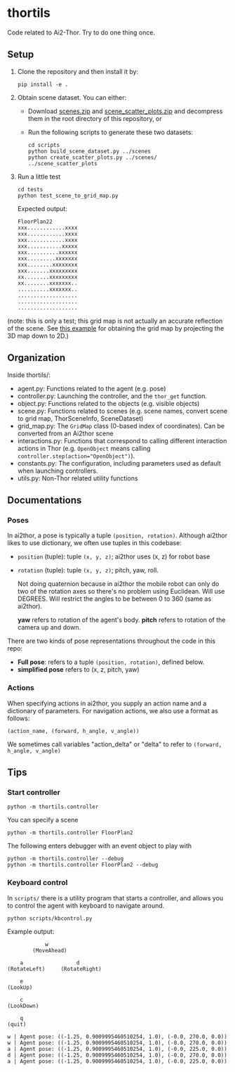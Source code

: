 # thortils
Code related to Ai2-Thor. Try to do one thing once.


## Setup

1. Clone the repository and then install it by:
   ```
   pip install -e .
   ```

2. Obtain scene dataset. You can either:

   - Download [scenes.zip](https://drive.google.com/file/d/1WcIfUusWBfrGeDw-tVQqlcdnQiRKQyE4/view?usp=sharing)
     and [scene_scatter_plots.zip](https://drive.google.com/file/d/1d3PRWkqjH6YaBvw39MFWtmUB722-DYIQ/view?usp=sharing)
     and decompress them in the root directory of this repository, or

   - Run the following scripts to generate these two datasets:
     ```
     cd scripts
     python build_scene_dataset.py ../scenes
     python create_scatter_plots.py ../scenes/ ../scene_scatter_plots
     ```
3. Run a little test

   ```
   cd tests
   python test_scene_to_grid_map.py
   ```
   Expected output:
   ```
   FloorPlan22
   xxx............xxxx
   xxx............xxxx
   xxx............xxxx
   xxx...........xxxxx
   xxx..........xxxxxx
   xxx.........xxxxxxx
   xxx........xxxxxxxx
   xxx.......xxxxxxxxx
   xx........xxxxxxxxx
   xx........xxxxxxx..
   ..........xxxxxxx..
   ...................
   ...................
   ...................
   ```

  (note: this is only a test; this grid map is not actually an accurate reflection of the scene. See [this example](https://github.com/zkytony/thortils/blob/v3.3.4/tests/test_project_object_detection_gridmap.py#L34) for obtaining the grid map by projecting the 3D map down to 2D.)
   

## Organization

Inside thortils/:

* agent.py:  Functions related to the agent (e.g. pose)
* controller.py: Launching the controller, and the `thor_get` function.
* object.py: Functions related to the objects (e.g. visible objects)
* scene.py: Functions related to scenes (e.g. scene names, convert scene to grid map, ThorSceneInfo, SceneDataset)
* grid_map.py: The `GridMap` class (0-based index of coordinates). Can be converted from an Ai2thor scene
* interactions.py: Functions that correspond to calling different interaction actions in Thor (e.g. `OpenObject` means calling `controller.step(action="OpenObject")`).
* constants.py: The configuration, including parameters used as default when launching controllers.
* utils.py: Non-Thor related utility functions


## Documentations

### Poses

In ai2thor, a pose is typically a tuple `(position, rotation)`.
Although ai2thor likes to use dictionary, we often use tuples in this codebase:

* `position` (tuple): tuple `(x, y, z)`; ai2thor uses (x, z) for robot base
* `rotation` (tuple): tuple `(x, y, z)`; pitch, yaw, roll.

   Not doing quaternion because in ai2thor the mobile robot
   can only do two of the rotation axes so there's no problem using
   Euclidean.  Will use DEGREES. Will restrict the angles to be
   between 0 to 360 (same as ai2thor).

   **yaw** refers to rotation of the agent's body.
   **pitch** refers to rotation of the camera up and down.

There are two kinds of pose representations throughout the code in this repo:

* **Full pose**: refers to a tuple `(position, rotation)`, defined below.
* **simplified pose** refers to (x, z, pitch, yaw)

### Actions

When specifying actions in ai2thor, you supply an action name and a dictionary
of parameters. For navigation actions, we also use a format as follows:
```
(action_name, (forward, h_angle, v_angle))
```
We sometimes call variables "action\_delta" or "delta" to refer to `(forward, h_angle, v_angle)`


## Tips

### Start controller
```
python -m thortils.controller
```
You can specify a scene
```
python -m thortils.controller FloorPlan2
```
The following enters debugger with an event object to play with
```
python -m thortils.controller --debug
python -m thortils.controller FloorPlan2 --debug
```


### Keyboard control
In `scripts/` there is a utility program that starts a controller,
and allows you to control the agent with keyboard to navigate around.

```
python scripts/kbcontrol.py
```

Example output:
```
            w
        (MoveAhead)

    a                 d
(RotateLeft)     (RotateRight)

    e
(LookUp)

    c
(LookDown)

    q
(quit)

w | Agent pose: ((-1.25, 0.9009995460510254, 1.0), (-0.0, 270.0, 0.0))
w | Agent pose: ((-1.25, 0.9009995460510254, 1.0), (-0.0, 270.0, 0.0))
a | Agent pose: ((-1.25, 0.9009995460510254, 1.0), (-0.0, 225.0, 0.0))
d | Agent pose: ((-1.25, 0.9009995460510254, 1.0), (-0.0, 270.0, 0.0))
a | Agent pose: ((-1.25, 0.9009995460510254, 1.0), (-0.0, 225.0, 0.0))
```
